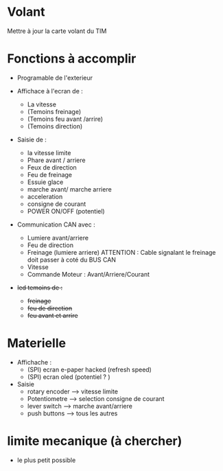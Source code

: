 # Volant
Mettre à jour la carte volant du TIM

# Fonctions à accomplir

- Programable de l'exterieur
- Affichace à l'ecran de : 
	- La vitesse 
	- (Temoins freinage)
	- (Temoins feu avant /arrire)
	- (Temoins direction)

- Saisie de :
	- la vitesse limite
	- Phare avant / arriere
	- Feux de direction
	- Feu de freinage
	- Essuie glace 
	- marche avant/ marche arriere
	- acceleration
	- consigne de courant
	- POWER ON/OFF (potentiel)

- Communication CAN avec :
	- Lumiere avant/arriere
	- Feu de direction
	- Freinage (lumiere arriere)
	 ATTENTION : Cable signalant le freinage doit passer à coté du BUS CAN 
	- Vitesse 
	- Commande Moteur : Avant/Arriere/Courant

- ~~led temoins de :~~
	- ~~freinage~~
	- ~~feu de direction~~
	- ~~feu avant et arrire~~

# Materielle

- Affichache  :
	- (SPI) ecran e-paper hacked (refresh speed)
	- (SPI) ecran oled (potentiel ? )
- Saisie 
	- rotary encoder --> vitesse limite 
	- Potentiometre  --> selection consigne de courant 
	- lever switch   --> marche avant/arriere
	- push buttons   --> tous les autres

# limite mecanique (à chercher)

- le plus petit possible  
